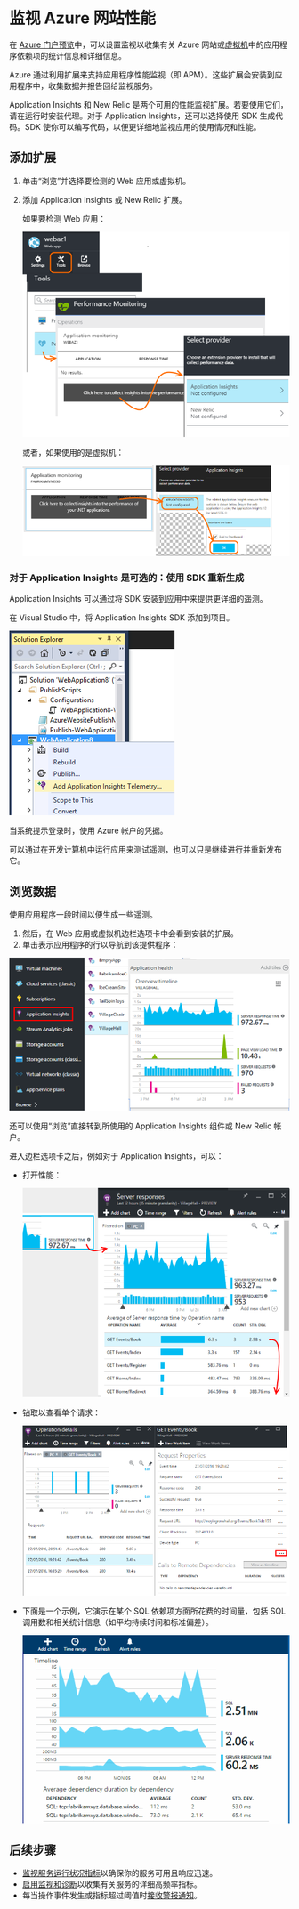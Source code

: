 <properties
	pageTitle="监视 Azure Web 应用性能"
	description="对负载和响应时间、依赖项信息绘制图表，并对性能设置警报。"
	services="azure-portal"
    documentationCenter="na"
	authors="alancameronwills" 
	manager="douge"/>

<tags 
	ms.service="azure-portal" 
	ms.date="07/28/2015"
	wacn.date="09/26/2016"/>

# 监视 Azure 网站性能

在 [Azure 门户预览](http://portal.azure.cn)中，可以设置监视以收集有关 Azure 网站或[虚拟机](/documentation/articles/virtual-machines-linux-azure-overview/)中的应用程序依赖项的统计信息和详细信息。

Azure 通过利用扩展来支持应用程序性能监视（即 APM）。这些扩展会安装到应用程序中，收集数据并报告回给监视服务。

Application Insights 和 New Relic 是两个可用的性能监视扩展。若要使用它们，请在运行时安装代理。对于 Application Insights，还可以选择使用 SDK 生成代码。SDK 使你可以编写代码，以便更详细地监视应用的使用情况和性能。

## 添加扩展

1. 单击“浏览”并选择要检测的 Web 应用或虚拟机。

2. 添加 Application Insights 或 New Relic 扩展。

    如果要检测 Web 应用：

    ![设置，扩展，添加，Application Insights](./media/insights-perf-analytics/05-extend.png)

    或者，如果使用的是虚拟机：

    ![单击“分析”磁贴](./media/insights-perf-analytics/10-vm1.png)

### 对于 Application Insights 是可选的：使用 SDK 重新生成

Application Insights 可以通过将 SDK 安装到应用中来提供更详细的遥测。

在 Visual Studio 中，将 Application Insights SDK 添加到项目。

![右键单击 Web 项目，然后选择“添加 Application Insights”](./media/insights-perf-analytics/03-add.png)

当系统提示登录时，使用 Azure 帐户的凭据。

可以通过在开发计算机中运行应用来测试遥测，也可以只是继续进行并重新发布它。


## 浏览数据

使用应用程序一段时间以便生成一些遥测。

1. 然后，在 Web 应用或虚拟机边栏选项卡中会看到安装的扩展。
2. 单击表示应用程序的行以导航到该提供程序：

![单击刷新](./media/insights-perf-analytics/06-overview.png)

还可以使用“浏览”直接转到所使用的 Application Insights 组件或 New Relic 帐户。

进入边栏选项卡之后，例如对于 Application Insights，可以：

- 打开性能：

    ![在 Application Insights 概述边栏选项卡中，单击“性能”磁贴](./media/insights-perf-analytics/07-dependency.png)

- 钻取以查看单个请求：

    ![在网格中，单击依赖项以查看相关请求。](./media/insights-perf-analytics/08-requests.png)

- 下面是一个示例，它演示在某个 SQL 依赖项方面所花费的时间量，包括 SQL 调用数和相关统计信息（如平均持续时间和标准偏差）。 

    ![](./media/insights-perf-analytics/01-example.png)



## 后续步骤

* [监视服务运行状况指标](/documentation/articles/insights-how-to-customize-monitoring/)以确保你的服务可用且响应迅速。
* [启用监视和诊断](/documentation/articles/insights-how-to-use-diagnostics/)以收集有关服务的详细高频率指标。
* 每当操作事件发生或指标超过阈值时[接收警报通知](/documentation/articles/insights-receive-alert-notifications/)。


 
<!---HONumber=Mooncake_0503_2016-->